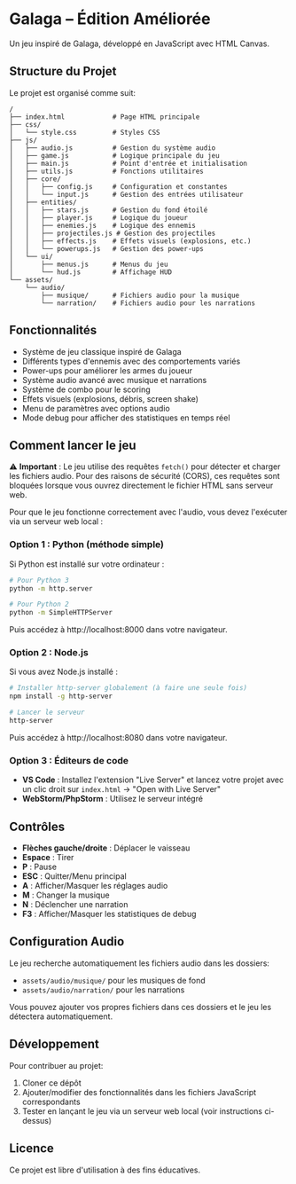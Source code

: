 # Galaga – Édition Améliorée

Un jeu inspiré de Galaga, développé en JavaScript avec HTML Canvas.

## Structure du Projet

Le projet est organisé comme suit:

```
/
├── index.html            # Page HTML principale
├── css/
│   └── style.css         # Styles CSS
├── js/
│   ├── audio.js          # Gestion du système audio
│   ├── game.js           # Logique principale du jeu
│   ├── main.js           # Point d'entrée et initialisation
│   ├── utils.js          # Fonctions utilitaires
│   ├── core/
│   │   ├── config.js     # Configuration et constantes
│   │   └── input.js      # Gestion des entrées utilisateur
│   ├── entities/
│   │   ├── stars.js      # Gestion du fond étoilé
│   │   ├── player.js     # Logique du joueur
│   │   ├── enemies.js    # Logique des ennemis
│   │   ├── projectiles.js # Gestion des projectiles
│   │   ├── effects.js    # Effets visuels (explosions, etc.)
│   │   └── powerups.js   # Gestion des power-ups
│   └── ui/
│       ├── menus.js      # Menus du jeu
│       └── hud.js        # Affichage HUD
└── assets/
    └── audio/
        ├── musique/      # Fichiers audio pour la musique
        └── narration/    # Fichiers audio pour les narrations
```

## Fonctionnalités

- Système de jeu classique inspiré de Galaga
- Différents types d'ennemis avec des comportements variés
- Power-ups pour améliorer les armes du joueur
- Système audio avancé avec musique et narrations
- Système de combo pour le scoring
- Effets visuels (explosions, débris, screen shake)
- Menu de paramètres avec options audio
- Mode debug pour afficher des statistiques en temps réel

## Comment lancer le jeu

⚠️ **Important** : Le jeu utilise des requêtes `fetch()` pour détecter et charger les fichiers audio. Pour des raisons de sécurité (CORS), ces requêtes sont bloquées lorsque vous ouvrez directement le fichier HTML sans serveur web.

Pour que le jeu fonctionne correctement avec l'audio, vous devez l'exécuter via un serveur web local :

### Option 1 : Python (méthode simple)
Si Python est installé sur votre ordinateur :

```bash
# Pour Python 3
python -m http.server

# Pour Python 2
python -m SimpleHTTPServer
```

Puis accédez à http://localhost:8000 dans votre navigateur.

### Option 2 : Node.js
Si vous avez Node.js installé :

```bash
# Installer http-server globalement (à faire une seule fois)
npm install -g http-server

# Lancer le serveur
http-server
```

Puis accédez à http://localhost:8080 dans votre navigateur.

### Option 3 : Éditeurs de code
- **VS Code** : Installez l'extension "Live Server" et lancez votre projet avec un clic droit sur `index.html` -> "Open with Live Server"
- **WebStorm/PhpStorm** : Utilisez le serveur intégré

## Contrôles

- **Flèches gauche/droite** : Déplacer le vaisseau
- **Espace** : Tirer
- **P** : Pause
- **ESC** : Quitter/Menu principal
- **A** : Afficher/Masquer les réglages audio
- **M** : Changer la musique
- **N** : Déclencher une narration
- **F3** : Afficher/Masquer les statistiques de debug

## Configuration Audio

Le jeu recherche automatiquement les fichiers audio dans les dossiers:
- `assets/audio/musique/` pour les musiques de fond
- `assets/audio/narration/` pour les narrations

Vous pouvez ajouter vos propres fichiers dans ces dossiers et le jeu les détectera automatiquement.

## Développement

Pour contribuer au projet:

1. Cloner ce dépôt
2. Ajouter/modifier des fonctionnalités dans les fichiers JavaScript correspondants
3. Tester en lançant le jeu via un serveur web local (voir instructions ci-dessus)

## Licence

Ce projet est libre d'utilisation à des fins éducatives. 